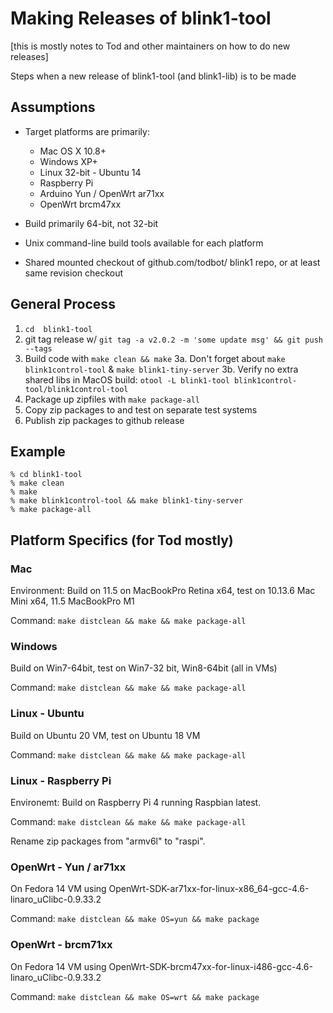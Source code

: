 Making Releases of blink1-tool
==============================

[this is mostly notes to Tod and other maintainers on how to do new releases]

Steps when a new release of blink1-tool (and blink1-lib) is to be made

Assumptions
------------

- Target platforms are primarily:
  - Mac OS X 10.8+
  - Windows XP+
  - Linux 32-bit - Ubuntu 14
  - Raspberry Pi
  - Arduino Yun / OpenWrt ar71xx
  - OpenWrt brcm47xx


- Build primarily 64-bit, not 32-bit
- Unix command-line build tools available for each platform
- Shared mounted checkout of github.com/todbot/ blink1 repo,
   or at least same revision checkout

General Process
---------------

1. `cd  blink1-tool`
2. git tag release w/ `git tag -a v2.0.2 -m 'some update msg' && git push --tags`
3. Build code with `make clean && make`
3a. Don't forget about `make blink1control-tool` & `make blink1-tiny-server`
3b. Verify no extra shared libs in MacOS build: `otool -L blink1-tool blink1control-tool/blink1control-tool`
4. Package up zipfiles with `make package-all`
5. Copy zip packages to and test on separate test systems
6. Publish zip packages to github release


Example
-------
```
% cd blink1-tool
% make clean
% make
% make blink1control-tool && make blink1-tiny-server
% make package-all
```

Platform Specifics (for Tod mostly)
-----------------------------------

### Mac

Environment: Build on 11.5 on MacBookPro Retina x64, test on 10.13.6 Mac Mini x64, 11.5 MacBookPro M1

Command: `make distclean && make && make package-all`



### Windows

Build on Win7-64bit, test on Win7-32 bit, Win8-64bit (all in VMs)

Command: `make distclean && make && make package-all`

### Linux - Ubuntu

Build on Ubuntu 20 VM, test on Ubuntu 18 VM

Command: `make distclean && make && make package-all`

### Linux - Raspberry Pi

Environemt: Build on Raspberry Pi 4 running Raspbian latest.

Command: `make distclean && make && make package-all`

Rename zip packages from "armv6l" to "raspi".

### OpenWrt - Yun / ar71xx

On Fedora 14 VM using OpenWrt-SDK-ar71xx-for-linux-x86_64-gcc-4.6-linaro_uClibc-0.9.33.2

Command: `make distclean && make OS=yun && make package`

### OpenWrt - brcm71xx
On Fedora 14 VM using OpenWrt-SDK-brcm47xx-for-linux-i486-gcc-4.6-linaro_uClibc-0.9.33.2

Command: `make distclean && make OS=wrt && make package`



